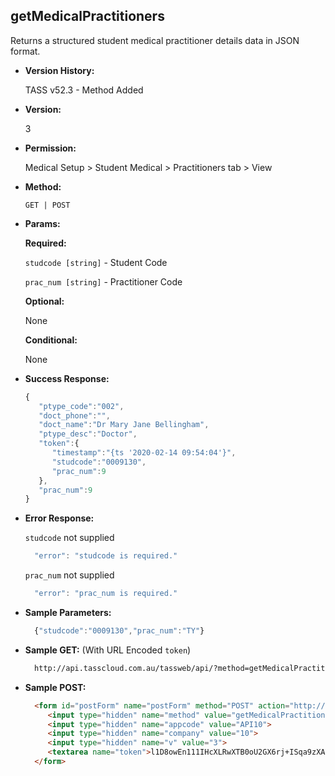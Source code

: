 **getMedicalPractitioners**
----
  Returns a structured student medical practitioner details data in JSON format.
  
* **Version History:**

  TASS v52.3 - Method Added

* **Version:**

  3

* **Permission:**

  Medical Setup > Student Medical > Practitioners tab > View

* **Method:**

  `GET | POST`
  
*  **Params:**

   **Required:**
 
   `studcode [string]` - Student Code

   `prac_num [string]` - Practitioner Code

   **Optional:**

   None

   **Conditional:**

   None

* **Success Response:**

    ```javascript
    { 
       "ptype_code":"002",
       "doct_phone":"",
       "doct_name":"Dr Mary Jane Bellingham",
       "ptype_desc":"Doctor",
       "token":{ 
          "timestamp":"{ts '2020-02-14 09:54:04'}",
          "studcode":"0009130",
          "prac_num":9
       },
       "prac_num":9
    }
    ```
 
* **Error Response:**

    `studcode` not supplied
    ```javascript
      "error": "studcode is required."
    ```

    `prac_num` not supplied
    ```javascript
      "error": "prac_num is required."
    ```

* **Sample Parameters:**

  ```javascript
    {"studcode":"0009130","prac_num":"TY"}
  ```

* **Sample GET:** (With URL Encoded `token`)

  ```HTML
    http://api.tasscloud.com.au/tassweb/api/?method=getMedicalPractitioners&appcode=API10&company=10&v=3&token=l1D8owEn111IHcXLRwXTB0oU2GX6rj%2BISqa9zXA8We3J3mwgjW5pdUvFK3%2FIZ4mJ4bMyfKTmEoup%2B3tTE9GeLQ%3D%3D
  ```
  
* **Sample POST:**

  ```HTML
    <form id="postForm" name="postForm" method="POST" action="http://api.tasscloud.com.au/tassweb/api/">
       <input type="hidden" name="method" value="getMedicalPractitioners">
       <input type="hidden" name="appcode" value="API10">
       <input type="hidden" name="company" value="10">
       <input type="hidden" name="v" value="3">
       <textarea name="token">l1D8owEn111IHcXLRwXTB0oU2GX6rj+ISqa9zXA8We3J3mwgjW5pdUvFK3/IZ4mJ4bMyfKTmEoup+3tTE9GeLQ==</textarea>
    </form>
  ```